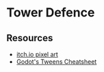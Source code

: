 # Tower Defence

## Resources

- [itch.io pixel art](https://itch.io/game-assets/tag-pixel-art)
- [Godot's Tweens Cheatsheet](https://raw.githubusercontent.com/godotengine/godot-docs/master/img/tween_cheatsheet.png)
